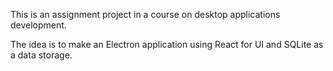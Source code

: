 This is an assignment project in a course on desktop applications development.

The idea is to make an Electron application using React for UI and SQLite as a data storage.
